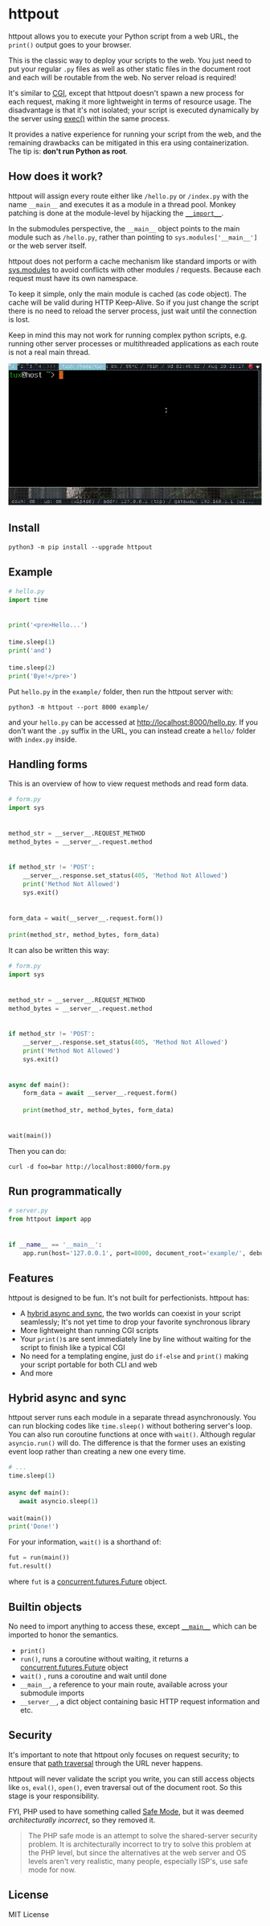 # httpout
httpout allows you to execute your Python script from a web URL, the `print()` output goes to your browser.

This is the classic way to deploy your scripts to the web.
You just need to put your regular `.py` files as well as other static files in the document root and each will be routable from the web. No server reload is required!

It's similar to [CGI](https://en.wikipedia.org/wiki/Common_Gateway_Interface), except that httpout doesn't spawn a new process for each request,
making it more lightweight in terms of resource usage.
The disadvantage is that it's not isolated; your script is executed dynamically by the server using [exec()](https://docs.python.org/3/library/functions.html#exec) within the same process.

It provides a native experience for running your script from the web,
and the remaining drawbacks can be mitigated in this era using containerization. The tip is: **don't run Python as root**.

## How does it work?
httpout will assign every route either like `/hello.py` or `/index.py` with the name `__main__` and executes it as a module in a thread pool.
Monkey patching is done at the module-level by hijacking the [`__import__`](https://docs.python.org/3/library/functions.html#import__).

In the submodules perspective, the `__main__` object points to the main module such as `/hello.py`, rather than pointing to `sys.modules['__main__']` or the web server itself.

httpout does not perform a cache mechanism like standard imports or with [sys.modules](https://docs.python.org/3/library/sys.html#sys.modules) to avoid conflicts with other modules / requests. Because each request must have its own namespace.

To keep it simple, only the main module is cached (as code object).
The cache will be valid during HTTP Keep-Alive.
So if you just change the script there is no need to reload the server process, just wait until the connection is lost.

Keep in mind this may not work for running complex python scripts,
e.g. running other server processes or multithreaded applications as each route is not a real main thread.

![httpout](https://raw.githubusercontent.com/nggit/httpout/main/example/static/hello.gif)

## Install
```
python3 -m pip install --upgrade httpout
```

## Example
```python
# hello.py
import time


print('<pre>Hello...')

time.sleep(1)
print('and')

time.sleep(2)
print('Bye!</pre>')
```

Put `hello.py` in the `example/` folder, then run the httpout server with:
```
python3 -m httpout --port 8000 example/
```

and your `hello.py` can be accessed at [http://localhost:8000/hello.py](http://localhost:8000/hello.py).
If you don't want the `.py` suffix in the URL, you can instead create a `hello/` folder with `index.py` inside.

## Handling forms
This is an overview of how to view request methods and read form data.

```python
# form.py
import sys


method_str = __server__.REQUEST_METHOD
method_bytes = __server__.request.method


if method_str != 'POST':
    __server__.response.set_status(405, 'Method Not Allowed')
    print('Method Not Allowed')
    sys.exit()


form_data = wait(__server__.request.form())

print(method_str, method_bytes, form_data)
```

It can also be written this way:
```python
# form.py
import sys


method_str = __server__.REQUEST_METHOD
method_bytes = __server__.request.method


if method_str != 'POST':
    __server__.response.set_status(405, 'Method Not Allowed')
    print('Method Not Allowed')
    sys.exit()


async def main():
    form_data = await __server__.request.form()

    print(method_str, method_bytes, form_data)


wait(main())
```

Then you can do:
```
curl -d foo=bar http://localhost:8000/form.py
```

## Run programmatically
```python
# server.py
from httpout import app


if __name__ == '__main__':
    app.run(host='127.0.0.1', port=8000, document_root='example/', debug=True)
```

## Features
httpout is designed to be fun. It's not built for perfectionists. httpout has:
- A [hybrid async and sync](#hybrid-async-and-sync), the two worlds can coexist in your script seamlessly; It's not yet time to drop your favorite synchronous library
- More lightweight than running CGI scripts
- Your `print()`s are sent immediately line by line without waiting for the script to finish like a typical CGI
- No need for a templating engine, just do `if-else` and `print()` making your script portable for both CLI and web
- And more

## Hybrid async and sync
httpout server runs each module in a separate thread asynchronously. You can run blocking codes like `time.sleep()` without bothering server's loop.
You can also run coroutine functions at once with `wait()`. Although regular `asyncio.run()` will do. The difference is that the former uses an existing event loop rather than creating a new one every time.

```python
# ...
time.sleep(1)

async def main():
   await asyncio.sleep(1)

wait(main())
print('Done!')
```

For your information, `wait()` is a shorthand of:
```python
fut = run(main())
fut.result()
```

where `fut` is a [concurrent.futures.Future](https://docs.python.org/3/library/concurrent.futures.html#concurrent.futures.Future) object.

## Builtin objects
No need to import anything to access these, except [`__main__`](https://docs.python.org/3/library/__main__.html) which can be imported to honor the semantics.
- `print()`
- `run()`, runs a coroutine without waiting, it returns a [concurrent.futures.Future](https://docs.python.org/3/library/concurrent.futures.html#concurrent.futures.Future) object
- `wait()` , runs a coroutine and wait until done
- `__main__`, a reference to your main route, available across your submodule imports
- `__server__`, a dict object containing basic HTTP request information and etc.

## Security
It's important to note that httpout only focuses on request security;
to ensure that [path traversal](https://en.wikipedia.org/wiki/Directory_traversal_attack) through the URL never happens.

httpout will never validate the script you write,
you can still access objects like `os`, `eval()`, `open()`, even traversal out of the document root.
So this stage is your responsibility.

FYI, PHP used to have something called [Safe Mode](https://web.archive.org/web/20201014032613/https://www.php.net/manual/en/features.safe-mode.php), but it was deemed *architecturally incorrect*, so they removed it.

> The PHP safe mode is an attempt to solve the shared-server security problem.
> It is architecturally incorrect to try to solve this problem at the PHP level,
> but since the alternatives at the web server and OS levels aren't very realistic,
> many people, especially ISP's, use safe mode for now.

## License
MIT License
